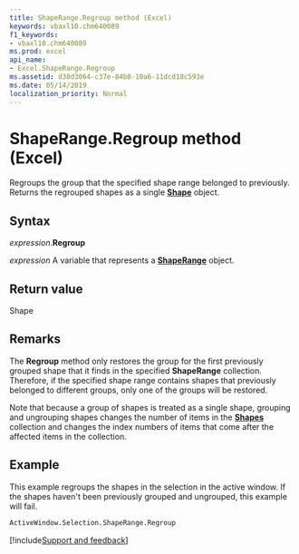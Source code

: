 ```yaml
---
title: ShapeRange.Regroup method (Excel)
keywords: vbaxl10.chm640089
f1_keywords:
- vbaxl10.chm640089
ms.prod: excel
api_name:
- Excel.ShapeRange.Regroup
ms.assetid: d30d3064-c37e-84b0-10a6-11dcd18c593e
ms.date: 05/14/2019
localization_priority: Normal
---
```



# ShapeRange.Regroup method (Excel)

Regroups the group that the specified shape range belonged to previously. Returns the regrouped shapes as a single **[Shape](Excel.Shape.md)** object.


## Syntax

_expression_.**Regroup**

_expression_ A variable that represents a **[ShapeRange](Excel.shaperange.md)** object.


## Return value

Shape


## Remarks

The **Regroup** method only restores the group for the first previously grouped shape that it finds in the specified **ShapeRange** collection. Therefore, if the specified shape range contains shapes that previously belonged to different groups, only one of the groups will be restored.

Note that because a group of shapes is treated as a single shape, grouping and ungrouping shapes changes the number of items in the **[Shapes](Excel.Shapes.md)** collection and changes the index numbers of items that come after the affected items in the collection.


## Example

This example regroups the shapes in the selection in the active window. If the shapes haven't been previously grouped and ungrouped, this example will fail.

```vb
ActiveWindow.Selection.ShapeRange.Regroup
```



[!include[Support and feedback](~/includes/feedback-boilerplate.md)]